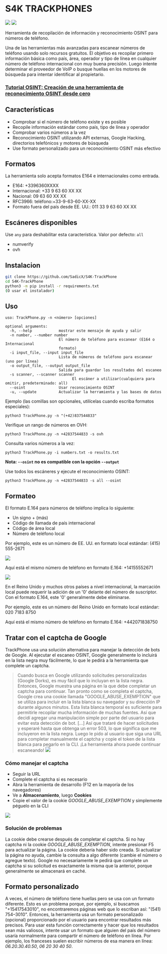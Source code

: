 # S4K TRACKPHONES

![](https://img.shields.io/badge/python-3-blue.svg)
![](https://img.shields.io/github/tag/SundownDEV/PhoneInfoga.svg)

Herramienta de recopilación de información y reconocimiento OSINT para números de teléfono.

Una de las herramientas más avanzadas para escanear números de teléfono usando solo recursos gratuitos. El objetivo es recopilar primero información básica como país, área, operador y tipo de línea en cualquier número de teléfono internacional con muy buena precisión. Luego intente determinar el proveedor de VoIP o busque huellas en los motores de búsqueda para intentar identificar al propietario.

### [Tutorial OSINT: Creación de una herramienta de reconocimiento OSINT desde cero](https://medium.com/@SundownDEV/phone-number-scanning-osint-recon-tool-6ad8f0cac27b)

## Características

- Comprobar si el número de teléfono existe y es posible
- Recopile información estándar como país, tipo de línea y operador
- Comprobar varios números a la vez
- Reconocimiento OSINT utilizando API externas, Google Hacking, directorios telefónicos y motores de búsqueda
- Use formato personalizado para un reconocimiento OSINT más efectivo

## Formatos

La herramienta solo acepta formatos E164 e internacionales como entrada.

- E164: +3396360XXXX
- Internacional: +33 9 63 60 XX XX
- Nacional: 09 63 60 XX XX
- RFC3966: teléfono:+33-9-63-60-XX-XX
- Formato fuera del país desde EE. UU.: 011 33 9 63 60 XX XX

## Escáneres disponibles

Use `any` para deshabilitar esta característica. Valor por defecto: `all`

- numverify
- ovh

## Instalacion

```bash
git clone https://github.com/SadicX/S4K-TrackPhone
cd S4K-TrackPhone
python3 -m pip install -r requirements.txt 
(O usar el instalador)
```

## Uso

```
uso: TrackPhone.py -n <número> [opciones]

optional arguments:
  -h, --help            mostrar este mensaje de ayuda y salir
  -n number, --number number
                        El número de teléfono para escanear (E164 o Internacional
                        formato)
  -i input_file, --input input_file
                        Lista de números de teléfono para escanear (uno por línea)
  -o output_file, --output output_file
                        Salida para guardar los resultados del escaneo
  -s scanner, --scanner scanner 
                              El escáner a utilizar(cualquiera para omitir, predeterminado: all)
  --osint               Usar reconocimiento OSINT
  -u, --update          Actualizar la herramienta y las bases de datos
```

Ejemplo (las comillas son opcionales, utilícelas cuando escriba formatos especiales):

```
python3 TrackPhone.py -n "(+42)837544833"
```

Verifique un rango de números en OVH:

```
python3 TrackPhone.py -n +42837544833 -s ovh
```

Consulta varios números a la vez:
```
python3 TrackPhone.py -i numbers.txt -o results.txt
```

**Nota: `--osint` no es compatible con la opción `--output`**

Use todos los escáneres y ejecute el reconocimiento OSINT:

```
python3 TrackPhone.py -n +42837544833 -s all --osint
```

## Formateo

El formato E.164 para números de teléfono implica lo siguiente:

- Un signo + (más)
- Código de llamada de país internacional
- Código de área local
- Número de teléfono local

Por ejemplo, este es un número de EE. UU. en formato local estándar: (415) 555-2671

![](https://i.imgur.com/0e2SMdL.png)

Aquí está el mismo número de teléfono en formato E.164: +14155552671

![](https://i.imgur.com/KfrvacR.png)

En el Reino Unido y muchos otros países a nivel internacional, la marcación local puede requerir la adición de un '0' delante del número de suscriptor. Con el formato E.164, este '0' generalmente debe eliminarse.

Por ejemplo, este es un número del Reino Unido en formato local estándar: 020 7183 8750

Aquí está el mismo número de teléfono en formato E.164: +442071838750

## Tratar con el captcha de Google

TrackPhone usa una solución alternativa para manejar la detección de bots de Google. Al ejecutar el escaneo OSINT, Google generalmente lo incluirá en la lista negra muy fácilmente, lo que le pedirá a la herramienta que complete un captcha.

> Cuando busca en Google utilizando solicitudes personalizadas (Google Dorks), es muy fácil que lo incluyan en la lista negra. Entonces, Google muestra una página en la que debe completar un captcha para continuar. Tan pronto como se completa el captcha, Google crea una cookie llamada "GOOGLE_ABUSE_EXEMPTION" que se utiliza para incluir en la lista blanca su navegador y su dirección IP durante algunos minutos. Esta lista blanca temporal es suficiente para permitirle recopilar mucha información de muchas fuentes. Así que decidí agregar una manipulación simple por parte del usuario para evitar esta detección de bot. [...] Así que trataré de hacer solicitudes y esperaré hasta que obtenga un error 503, lo que significa que me incluyeron en la lista negra. Luego le pido al usuario que siga una URL para completar manualmente el captcha y copie el token de la lista blanca para pegarlo en la CLI. ¡La herramienta ahora puede continuar escaneando!
![](https://i.imgur.com/qbFZa1m.png)

### Cómo manejar el captcha
- Seguir la URL
- Complete el captcha si es necesario
- Abra la herramienta de desarrollo (F12 en la mayoría de los navegadores)
- Ve a **Almacenamiento**, luego **Cookies**
- Copie el valor de la cookie *GOOGLE_ABUSE_EXEMPTION* y simplemente péguelo en la CLI

![](https://i.imgur.com/KkE1EM5.png)

### Solución de problemas

La cookie debe crearse después de completar el captcha. Si no hay captcha ni la cookie *GOOGLE_ABUSE_EXEMPTION*, intente presionar F5 para actualizar la página. La cookie debería haber sido creada. Si actualizar la página no ayuda, cambie la consulta a algo diferente (cambie el número o agregue texto). Google no necesariamente le pedirá que complete un captcha si su solicitud es exactamente la misma que la anterior, porque generalmente se almacenará en caché.

## Formato personalizado

A veces, el número de teléfono tiene huellas pero se usa con un formato diferente. Esto es un problema porque, por ejemplo, si buscamos "+15417543010", no encontraremos páginas web que lo escriban así: "(541) 754–3010". Entonces, la herramienta usa un formato personalizado (opcional) proporcionado por el usuario para encontrar resultados más precisos. Para usar esta función correctamente y hacer que los resultados sean más valiosos, intente usar un formato que alguien del país del número usaría normalmente para compartir el número de teléfono en línea. Por ejemplo, los franceses suelen escribir números de esa manera en línea: *06.20.30.40.50*, *06 20 30 40 50*.

